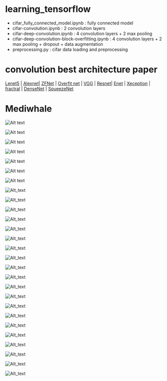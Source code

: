 # learning_tensorflow

- cifar_fully_connected_model.ipynb : fully connected model
- cifar-convolution.ipynb : 2 convolution layers
- cifar-deep-convolution.ipynb : 4 convolution layers + 2 max pooling
- cifar-deep-convolution-block-overfitting.ipynb : 4 convolution layers + 2 max pooling + dropout + data augmentation
- preprocessing.py : cifar data loading and preprocessing

# convolution best architecture paper

[Lenet5](http://yann.lecun.com/exdb/publis/pdf/lecun-01a.pdf) | [Alexnet](https://papers.nips.cc/paper/4824-imagenet-classification-with-deep-convolutional-neural-networks.pdf)| [ZFNet](https://arxiv.org/abs/1311.2901) | [Overfit net](https://arxiv.org/abs/1312.6229) | [VGG](https://arxiv.org/pdf/1409.1556.pdf) | [Resnet](https://arxiv.org/abs/1512.03385)|  [Enet](https://arxiv.org/abs/1606.02147) | [Xeception](https://arxiv.org/abs/1610.02357) | [fractral](https://arxiv.org/abs/1605.07648) | [DenseNet](https://arxiv.org/abs/1608.06993) | [SqueezeNet](https://arxiv.org/abs/1602.07360)






# Mediwhale
![Alt text](readme_pic/title.png)

![Alt text](readme_pic/index.png)

![Alt text](readme_pic/ML_DL.png)

![Alt text](readme_pic/preprocessing.png)

![Alt text](readme_pic/dataset.png)

![Alt text](readme_pic/cifar10.png)

![Alt text](readme_pic/batch.png)

![Alt_text](readme_pic/relu.png)

![Alt_text](readme_pic/need_aug.png)

![Alt_text](readme_pic/need_dropoug.png)

![Alt_text](readme_pic/intro_tensorflow.png)

![Alt_text](readme_pic/intro_tf1.png)

![Alt_text](readme_pic/intro_tf2.png)

![Alt_text](readme_pic/conv0.png)

![Alt_text](readme_pic/conv0_1.png)

![Alt_text](readme_pic/conv0_2.png)

![Alt_text](readme_pic/conv0__3.png)

![Alt_text](readme_pic/conv0_4.png)

![Alt_text](readme_pic/conv1.png)

![Alt_text](readme_pic/conv1_1.png)

![Alt_text](readme_pic/padding_stride.png)

![Alt_text](readme_pic/padding_stride_2.png)

![Alt_text](readme_pic/conv2.png)

![Alt_text](readme_pic/draw_graph.png)

![Alt_text](readme_pic/connect_layer.png)

![Alt_text](readme_pic/fc.png)

![Alt_text](readme_pic/result_conv.png)


